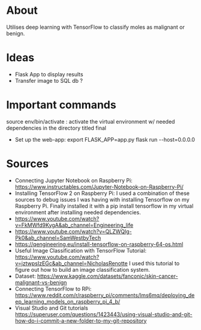 # About
Utilises deep learning with TensorFlow to classify moles as malignant or benign.
# Ideas
- Flask App to display results
- Transfer image to SQL db ?
# Important commands
source env/bin/activate : activate the virtual environment w/ needed dependencies in the directory titled final
- Set up the web-app:
export FLASK_APP=app.py
flask run --host=0.0.0.0
# Sources
- Connecting Jupyter Notebook on Raspberry Pi:
https://www.instructables.com/Jupyter-Notebook-on-Raspberry-Pi/
- Installing TensorFlow 2 on Raspberry Pi:
I used a combination of these sources to debug issues I was having with installing Tensorflow on my Raspberry Pi.
Finally installed it with a pip install tensorflow in my virtual environment after installing needed dependencies.
- https://www.youtube.com/watch?v=FkMWfd9KygA&ab_channel=Engineering_life
- https://www.youtube.com/watch?v=QLZWQlg-Pk0&ab_channel=SamWestbyTech
- https://qengineering.eu/install-tensorflow-on-raspberry-64-os.html
- Useful Image Classification with TensorFlow Tutorial: 
https://www.youtube.com/watch?v=jztwpsIzEGc&ab_channel=NicholasRenotte I used this tutorial to figure out how to build an image classification system.
- Dataset:
https://www.kaggle.com/datasets/fanconic/skin-cancer-malignant-vs-benign
- Connecting TensorFlow to RPi: https://www.reddit.com/r/raspberry_pi/comments/lms6mq/deploying_deep_learning_models_on_raspberry_pi_4_b/
- Visual Studio and Git tutorials
https://superuser.com/questions/1423443/using-visual-studio-and-git-how-do-i-commit-a-new-folder-to-my-git-repository